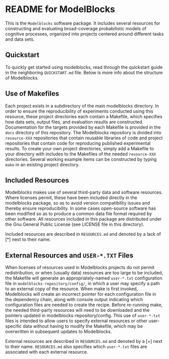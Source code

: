 README for ModelBlocks
======================

This is the `Modelblocks` software package.  It includes several
resources for constructing and evaluating broad-coverage probabilistic
models of cognitive processes, organized into projects centered around
different tasks and data sets.

Quickstart
----------
To quickly get started using modelblocks, read through the quickstart
guide in the neighboring `QUICKSTART.md` file. Below is more info about
the structure of Modelblocks.

Use of Makefiles
----------------
Each project exists in a subdirectory of the main modelblocks
directory.  In order to ensure the reproducibility of experiments
conducted using this resource, these project directories each contain
a Makefile, which specifies how data sets, output files, and
evaluation results are constructed. Documentation for the targets
provided by each Makefile is provided in the `docs` directory
of this repository. The Modelblocks repository is divided into 
`resource-XXX` repositories that contain reusable libraries of code
and project repositories that contain code for reproducing published
experimental results. To create your own project directories, simply
add a Makefile to your directory with includes to the Makefiles of
the needed `resource-XXX` directories. Several working example items can
be constructed by typing `make` in an existing project directory.

Included Resources
------------------
Modelblocks makes use of several third-party data and software
resources.  Where licenses permit, these have been included directly
in the modelblocks package, so as to avoid version compatibility
issues and thereby ensure reproducibility.  In some cases open-source
software has been modified so as to produce a common data file format
required by other software.  All resources included in this package
are distributed under the Gnu General Public License (see LICENSE file
in this directory).

Included resources are described in `RESOURCES.md`
and denoted by a lack of [*] next to their name.

External Resources and `USER-*.TXT` Files
-----------------------------------------
When licenses of resources used in Modelblocks projects do not permit
redistribution, or when (usually data) resources are too large to be
included, the Makefile will generate an appropriately-named
`user-*.txt` configuration file in `modelblocks-repository/config/`,
in which a user may specify a path to an external copy of the resource.
When make is first invoked, Modelblocks will create an incorrect
pointer for each configuration file in the dependency chain, along with
console output indicating which configuration files are needed to create 
the recipe. Before re-running make, the needed third-party resources 
will need to be downloaded and the pointers updated in 
modelblocks-repository/config. This use of `user-*.txt` files is 
intended to allow users to specify external resources or other user-
specific data without having to modify the Makefile, which may be 
overwritten in subsequent updates to Modelblocks. 

External resources are described in `RESOURCES.md`
and denoted by a [+] next to their name. `RESOURCES.md` also specifies which
`user-*.txt` files are associated with each external resource.
